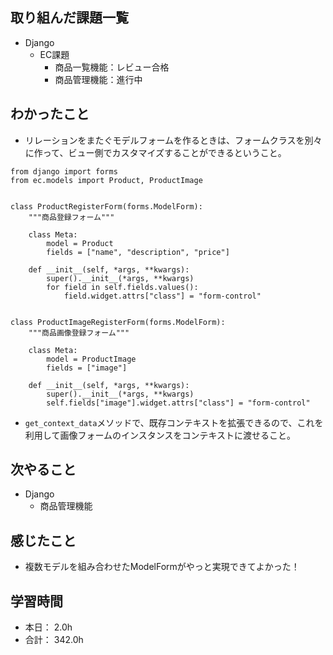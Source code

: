 ## 取り組んだ課題一覧

- Django
  - EC課題
    - 商品一覧機能：レビュー合格
    - 商品管理機能：進行中

## わかったこと

- リレーションをまたぐモデルフォームを作るときは、フォームクラスを別々に作って、ビュー側でカスタマイズすることができるということ。
```
from django import forms
from ec.models import Product, ProductImage


class ProductRegisterForm(forms.ModelForm):
    """商品登録フォーム"""

    class Meta:
        model = Product
        fields = ["name", "description", "price"]

    def __init__(self, *args, **kwargs):
        super().__init__(*args, **kwargs)
        for field in self.fields.values():
            field.widget.attrs["class"] = "form-control"


class ProductImageRegisterForm(forms.ModelForm):
    """商品画像登録フォーム"""

    class Meta:
        model = ProductImage
        fields = ["image"]

    def __init__(self, *args, **kwargs):
        super().__init__(*args, **kwargs)
        self.fields["image"].widget.attrs["class"] = "form-control"
```
- `get_context_data`メソッドで、既存コンテキストを拡張できるので、これを利用して画像フォームのインスタンスをコンテキストに渡せること。


## 次やること
- Django
  - 商品管理機能

## 感じたこと
- 複数モデルを組み合わせたModelFormがやっと実現できてよかった！


## 学習時間

- 本日： 2.0h
- 合計： 342.0h
